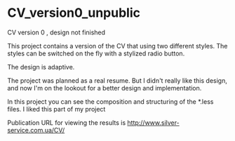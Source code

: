 # CV_version0_unpublic
CV version 0 , design not finished

This project contains a version of the CV that using two different styles. The styles can be switched on the fly with a stylized radio button. 

The design is adaptive. 

The project was planned as a real resume. But I didn't really like this design, and now I'm on the lookout for a better design and implementation.

In this project you can see the composition and structuring of the *.less files. I liked this part of my project

Publication URL for viewing the results is http://www.silver-service.com.ua/CV/


